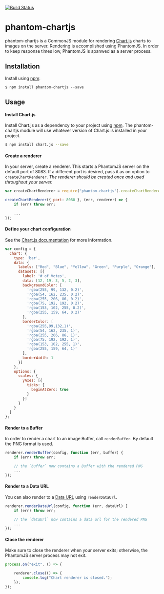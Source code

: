 [![Build Status](https://travis-ci.org/artifacthealth/phantom-chartjs.svg?branch=master)](https://travis-ci.org/artifacthealth/phantom-chartjs)

# phantom-chartjs

phantom-chartjs is a CommonJS module for rendering [Chart.js](http://http://www.chartjs.org/) charts to images on the server. Rendering is accomplished using PhantomJS. In order 
to keep response times low, PhantomJS is spanwed as a server process.

## Installation

Install using [npm](https://www.npmjs.com/):

```
$ npm install phantom-chartjs --save
```


## Usage

#### Install Chart.js

Install Chart.js as a dependency to your project using [npm](https://www.npmjs.com/). The phantom-chartjs module will use whatever version of Chart.js is installed in your project.

```bash
$ npm install chart.js --save 
```

#### Create a renderer

In your server, create a renderer. This starts a PhantomJS server on the default port of 8083. If a different port is desired, pass it as on option to `createChartRenderer`.
*The renderer should be created once and used throughout your server.*

```javascript
var createChartRenderer = require("phantom-chartjs").createChartRenderer;

createChartRenderer({ port: 8080 }, (err, renderer) => {
    if (err) throw err;
    
    ...
});
```

#### Define your chart configuration

See the [Chart.js documentation](http://www.chartjs.org/docs/#chart-configuration) for more information.  

```javascript
var config = {
  chart: {
    type: 'bar',
    data: {
      labels: ["Red", "Blue", "Yellow", "Green", "Purple", "Orange"],
      datasets: [{
        label: '# of Votes',
        data: [12, 19, 3, 5, 2, 3],
        backgroundColor: [
          'rgba(255, 99, 132, 0.2)',
          'rgba(54, 162, 235, 0.2)',
          'rgba(255, 206, 86, 0.2)',
          'rgba(75, 192, 192, 0.2)',
          'rgba(153, 102, 255, 0.2)',
          'rgba(255, 159, 64, 0.2)'
        ],
        borderColor: [
          'rgba(255,99,132,1)',
          'rgba(54, 162, 235, 1)',
          'rgba(255, 206, 86, 1)',
          'rgba(75, 192, 192, 1)',
          'rgba(153, 102, 255, 1)',
          'rgba(255, 159, 64, 1)'
        ],
        borderWidth: 1
      }]
    },
    options: {
      scales: {
        yAxes: [{
          ticks: {
            beginAtZero: true
          }
        }]
      }
    }
  }
};
```

#### Render to a Buffer

In order to render a chart to an image Buffer, call `renderBuffer`. By default the PNG format is used.

```javascript
renderer.renderBuffer(config, function (err, buffer) {
    if (err) throw err;

    // the `buffer` now contains a Buffer with the rendered PNG
    ...
});
```

#### Render to a Data URL

You can also render to a [Data URL](https://developer.mozilla.org/en-US/docs/Web/HTTP/Basics_of_HTTP/Data_URIs) using `renderDataUrl`.

```javascript
renderer.renderDataUrl(config, function (err, dataUrl) {
    if (err) throw err;

    // the `dataUrl` now contains a data url for the rendered PNG
    ...
});
```

#### Close the renderer

Make sure to close the renderer when your server exits; otherwise, the PhantomJS server process may not exit.

```javascript
process.on("exit", () => {

    renderer.close(() => {
        console.log("Chart renderer is closed.");
    });
});
```